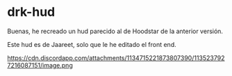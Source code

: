 # drk-hud
Buenas, he recreado un hud parecido al de Hoodstar de la anterior versión. 

Este hud es de Jaareet, solo que le he editado el front end.

https://cdn.discordapp.com/attachments/1134715221873807390/1135237927216087151/image.png

